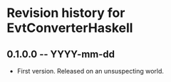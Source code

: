 # Revision history for EvtConverterHaskell

## 0.1.0.0  -- YYYY-mm-dd

* First version. Released on an unsuspecting world.
